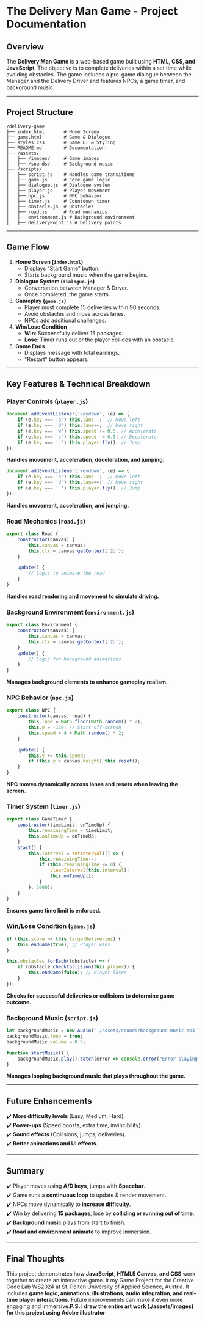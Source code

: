 # The Delivery Man Game - Project Documentation

## **Overview**
The **Delivery Man Game** is a web-based game built using **HTML, CSS, and JavaScript**. The objective is to complete deliveries within a set time while avoiding obstacles. The game includes a pre-game dialogue between the Manager and the Delivery Driver and features NPCs, a game timer, and background music.

---

## **Project Structure**
```
/delivery-game
├── index.html       # Home Screen
├── game.html        # Game & Dialogue
├── styles.css       # Game UI & Styling
├── README.md        # Documentation
├── /assets/
│   ├── /images/     # Game images
│   ├── /sounds/     # Background music
├── /scripts/
│   ├── script.js    # Handles game transitions
│   ├── game.js      # Core game logic
│   ├── dialogue.js  # Dialogue system
│   ├── player.js    # Player movement
│   ├── npc.js       # NPC behavior
│   ├── timer.js     # Countdown timer
│   ├── obstacle.js  # Obstacles
│   ├── road.js      # Road mechanics
│   ├── environment.js # Background environment
│   ├── deliveryPoint.js # Delivery points
```

---

## **Game Flow**
1. **Home Screen (`index.html`)**
   - Displays "Start Game" button.
   - Starts background music when the game begins.
2. **Dialogue System (`dialogue.js`)**
   - Conversation between Manager & Driver.
   - Once completed, the game starts.
3. **Gameplay (`game.js`)**
   - Player must complete 15 deliveries within 90 seconds.
   - Avoid obstacles and move across lanes.
   - NPCs add additional challenges.
4. **Win/Lose Condition**
   - **Win**: Successfully deliver 15 packages.
   - **Lose**: Timer runs out or the player collides with an obstacle.
5. **Game Ends**
   - Displays message with total earnings.
   - "Restart" button appears.

---

## **Key Features & Technical Breakdown**

### **Player Controls (`player.js`)**
```javascript
document.addEventListener('keydown', (e) => {
    if (e.key === 'a') this.lane--;  // Move left
    if (e.key === 'd') this.lane++;  // Move right
    if (e.key === 'w') this.speed += 0.5; // Accelerate
    if (e.key === 's') this.speed -= 0.5; // Decelerate
    if (e.key === ' ') this.player.fly(); // Jump
});
```
**Handles movement, acceleration, deceleration, and jumping.**
```javascript
document.addEventListener('keydown', (e) => {
    if (e.key === 'a') this.lane--;  // Move left
    if (e.key === 'd') this.lane++;  // Move right
    if (e.key === ' ') this.player.fly(); // Jump
});
```
**Handles movement, acceleration, and jumping.**

### **Road Mechanics (`road.js`)**
```javascript
export class Road {
    constructor(canvas) {
        this.canvas = canvas;
        this.ctx = canvas.getContext('2d');
    }

    update() {
        // Logic to animate the road
    }
}
```
**Handles road rendering and movement to simulate driving.**

### **Background Environment (`environment.js`)**
```javascript
export class Environment {
    constructor(canvas) {
        this.canvas = canvas;
        this.ctx = canvas.getContext('2d');
    }
    update() {
        // Logic for background animations
    }
}
```
**Manages background elements to enhance gameplay realism.**

### **NPC Behavior (`npc.js`)**
```javascript
export class NPC {
    constructor(canvas, road) {
        this.lane = Math.floor(Math.random() * 2);
        this.y = -120; // Start off-screen
        this.speed = 4 + Math.random() * 2;
    }

    update() {
        this.y += this.speed;
        if (this.y > canvas.height) this.reset();
    }
}
```
**NPC moves dynamically across lanes and resets when leaving the screen.**

### **Timer System (`timer.js`)**
```javascript
export class GameTimer {
    constructor(timeLimit, onTimeUp) {
        this.remainingTime = timeLimit;
        this.onTimeUp = onTimeUp;
    }
    start() {
        this.interval = setInterval(() => {
            this.remainingTime--;
            if (this.remainingTime <= 0) {
                clearInterval(this.interval);
                this.onTimeUp();
            }
        }, 1000);
    }
}
```
**Ensures game time limit is enforced.**

### **Win/Lose Condition (`game.js`)**
```javascript
if (this.score >= this.targetDeliveries) {
    this.endGame(true); // Player wins
}

this.obstacles.forEach((obstacle) => {
    if (obstacle.checkCollision(this.player)) {
        this.endGame(false); // Player loses
    }
});
```
**Checks for successful deliveries or collisions to determine game outcome.**

### **Background Music (`script.js`)**
```javascript
let backgroundMusic = new Audio('./assets/sounds/background-music.mp3');
backgroundMusic.loop = true;
backgroundMusic.volume = 0.5;

function startMusic() {
    backgroundMusic.play().catch(error => console.error("Error playing music:", error));
}
```
**Manages looping background music that plays throughout the game.**

---

## **Future Enhancements**
✔️ **More difficulty levels** (Easy, Medium, Hard).  
✔️ **Power-ups** (Speed boosts, extra time, invincibility).  
✔️ **Sound effects** (Collisions, jumps, deliveries).  
✔️ **Better animations and UI effects**.    

---

## **Summary**
✔️ Player moves using **A/D keys**, jumps with **Spacebar**.  
✔️ Game runs a **continuous loop** to update & render movement.  
✔️ NPCs move dynamically to **increase difficulty**.  
✔️ Win by delivering **15 packages**, lose by **colliding or running out of time**.  
✔️ **Background music** plays from start to finish.  
✔️ **Road and environment animate** to improve immersion.  

---

## **Final Thoughts**
This project demonstrates how **JavaScript, HTML5 Canvas, and CSS** work together to create an interactive game. it my Game Project for the Creative Code Lab WS2024 at St. Pölten University of Applied Science, Austria.
It includes **game logic, animations, illustrations, audio integration, and real-time player interactions**. Future improvements can make it even more engaging and immersive.**P.S. i drew the entire art work (./assets/images) for this project using Adobe illustrator**

